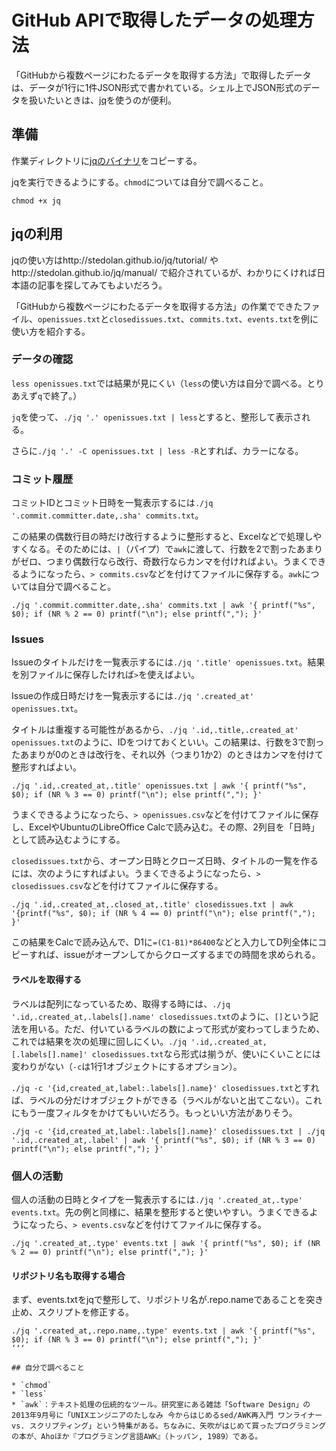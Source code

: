 # GitHub APIで取得したデータの処理方法

「GitHubから複数ページにわたるデータを取得する方法」で取得したデータは、データが1行に1件JSON形式で書かれている。シェル上でJSON形式のデータを扱いたいときは、[jq](http://stedolan.github.io/jq/tutorial/)を使うのが便利。

## 準備

作業ディレクトリに[jqのバイナリ](http://stedolan.github.io/jq/download/linux32/jq)をコピーする。

jqを実行できるようにする。`chmod`については自分で調べること。

```
chmod +x jq
```

## jqの利用

jqの使い方はhttp://stedolan.github.io/jq/tutorial/ やhttp://stedolan.github.io/jq/manual/ で紹介されているが、わかりにくければ日本語の記事を探してみてもよいだろう。

「GitHubから複数ページにわたるデータを取得する方法」の作業でできたファイル、`openissues.txt`と`closedissues.txt`、`commits.txt`、`events.txt`を例に使い方を紹介する。

### データの確認

`less openissues.txt`では結果が見にくい（`less`の使い方は自分で調べる。とりあえず`q`で終了。）

`jq`を使って、`./jq '.' openissues.txt | less`とすると、整形して表示される。

さらに`./jq '.' -C openissues.txt | less -R`とすれば、カラーになる。

### コミット履歴

コミットIDとコミット日時を一覧表示するには`./jq '.commit.committer.date,.sha' commits.txt`。

この結果の偶数行目の時だけ改行するように整形すると、Excelなどで処理しやすくなる。そのためには、`|`（パイプ）で`awk`に渡して、行数を2で割ったあまりがゼロ、つまり偶数行なら改行、奇数行ならカンマを付ければよい。うまくできるようになったら、`> commits.csv`などを付けてファイルに保存する。`awk`については自分で調べること。

```.
./jq '.commit.committer.date,.sha' commits.txt | awk '{ printf("%s", $0); if (NR % 2 == 0) printf("\n"); else printf(","); }'
```

### Issues

Issueのタイトルだけを一覧表示するには`./jq '.title' openissues.txt`。結果を別ファイルに保存したければ`>`を使えばよい。

Issueの作成日時だけを一覧表示するには`./jq '.created_at' openissues.txt`。

タイトルは重複する可能性があるから、`./jq '.id,.title,.created_at' openissues.txt`のように、IDをつけておくといい。この結果は、行数を3で割ったあまりが0のときは改行を、それ以外（つまり1か2）のときはカンマを付けて整形すればよい。

```
./jq '.id,.created_at,.title' openissues.txt | awk '{ printf("%s", $0); if (NR % 3 == 0) printf("\n"); else printf(","); }'
```

うまくできるようになったら、`> openissues.csv`などを付けてファイルに保存し、ExcelやUbuntuのLibreOffice Calcで読み込む。その際、2列目を「日時」として読み込むようにする。

`closedissues.txt`から、オープン日時とクローズ日時、タイトルの一覧を作るには、次のようにすればよい。うまくできるようになったら、`> closedissues.csv`などを付けてファイルに保存する。

```
./jq '.id,.created_at,.closed_at,.title' closedissues.txt | awk '{printf("%s", $0); if (NR % 4 == 0) printf("\n"); else printf(","); }'
```

この結果をCalcで読み込んで、D1に`=(C1-B1)*86400`などと入力してD列全体にコピーすれば、issueがオープンしてからクローズするまでの時間を求められる。

#### ラベルを取得する

ラベルは配列になっているため、取得する時には、`./jq '.id,.created_at,.labels[].name' closedissues.txt`のように、`[]`という記法を用いる。ただ、付いているラベルの数によって形式が変わってしまうため、これでは結果を次の処理に回しにくい。`./jq '.id,.created_at,[.labels[].name]' closedissues.txt`なら形式は揃うが、使いにくいことには変わりがない（`-c`は1行1オブジェクトにするオプション）。

`./jq -c '{id,created_at,label:.labels[].name}' closedissues.txt`とすれば、ラベルの分だけオブジェクトができる（ラベルがないと出てこない）。これにもう一度フィルタをかけてもいいだろう。もっといい方法がありそう。

```
./jq -c '{id,created_at,label:.labels[].name}' closedissues.txt | ./jq '.id,.created_at,.label' | awk '{ printf("%s", $0); if (NR % 3 == 0) printf("\n"); else printf(","); }'
```

### 個人の活動

個人の活動の日時とタイプを一覧表示するには`./jq '.created_at,.type' events.txt`。先の例と同様に、結果を整形すると使いやすい。うまくできるようになったら、`> events.csv`などを付けてファイルに保存する。

```
./jq '.created_at,.type' events.txt | awk '{ printf("%s", $0); if (NR % 2 == 0) printf("\n"); else printf(","); }'
```

#### リポジトリ名も取得する場合

まず、events.txtをjqで整形して、リポジトリ名が.repo.nameであることを突き止め、スクリプトを修正する。

```
./jq '.created_at,.repo.name,.type' events.txt | awk '{ printf("%s", $0); if (NR % 3 == 0) printf("\n"); else printf(","); }'
‘‘‘

## 自分で調べること

* `chmod`
* `less`
* `awk`：テキスト処理の伝統的なツール。研究室にある雑誌「Software Design」の2013年9月号に「UNIXエンジニアのたしなみ 今からはじめるsed/AWK再入門 ワンライナー vs. スクリプティング」という特集がある。ちなみに、矢吹がはじめて買ったプログラミングの本が、Ahoほか『プログラミング言語AWK』（トッパン, 1989）である。
